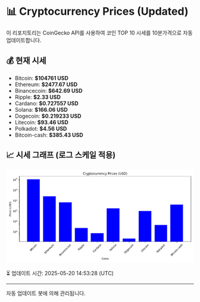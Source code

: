 
# 📊 Cryptocurrency Prices (Updated)

이 리포지토리는 CoinGecko API를 사용하여 코인 TOP 10 시세를 10분가격으로 자동 업데이트합니다.

## 💰 현재 시세
- Bitcoin: **$104761 USD**
- Ethereum: **$2477.67 USD**
- Binancecoin: **$642.69 USD**
- Ripple: **$2.33 USD**
- Cardano: **$0.727557 USD**
- Solana: **$166.06 USD**
- Dogecoin: **$0.219233 USD**
- Litecoin: **$93.46 USD**
- Polkadot: **$4.56 USD**
- Bitcoin-cash: **$385.43 USD**

## 📈 시세 그래프 (로그 스케일 적용)
![Crypto Prices](crypto_prices.png)

⏳ 업데이트 시간: 2025-05-20 14:53:28 (UTC)

---
자동 업데이트 봇에 의해 관리됩니다.

